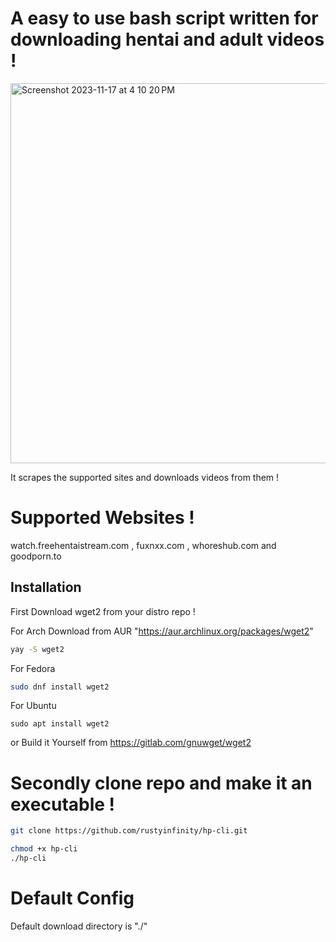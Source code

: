 # A easy to use bash script written for downloading hentai and adult videos !

<img width="608" alt="Screenshot 2023-11-17 at 4 10 20 PM" src="https://github.com/rustyinfinity/hp-cli/assets/115462641/ed08714c-563c-4f25-8555-ef9a849fb409">





It scrapes the supported sites and downloads videos from them !

# Supported Websites !
watch.freehentaistream.com , fuxnxx.com , whoreshub.com and goodporn.to

## Installation
First Download wget2 from your distro repo !

For Arch
Download from AUR "https://aur.archlinux.org/packages/wget2"
```bash
yay -S wget2
```
For Fedora
```bash
sudo dnf install wget2
```
For Ubuntu
```
sudo apt install wget2
```

or Build it Yourself from https://gitlab.com/gnuwget/wget2


# Secondly clone repo and make it an executable !

```bash
git clone https://github.com/rustyinfinity/hp-cli.git
```
```bash
chmod +x hp-cli
./hp-cli
```

# Default Config
Default download directory is "./"

